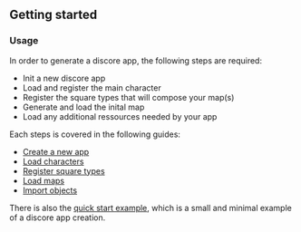 ## Getting started

### Usage

In order to generate a discore app, the following steps are required:
- Init a new discore app
- Load and register the main character
- Register the square types that will compose your map(s)
- Generate and load the inital map
- Load any additional ressources needed by your app

Each steps is covered in the following guides:
- [Create a new app](./pages/guides/create-app.md)
- [Load characters](./pages/guides/load-characters.md)
- [Register square types](./pages/guides/register-square-types.md)
- [Load maps](./pages/guides/load-maps.md)
- [Import objects](./pages/guides/import-objects.md)

There is also the [quick start example](./pages/examples/quick-start.md), which is a small and minimal example of a discore app creation.
